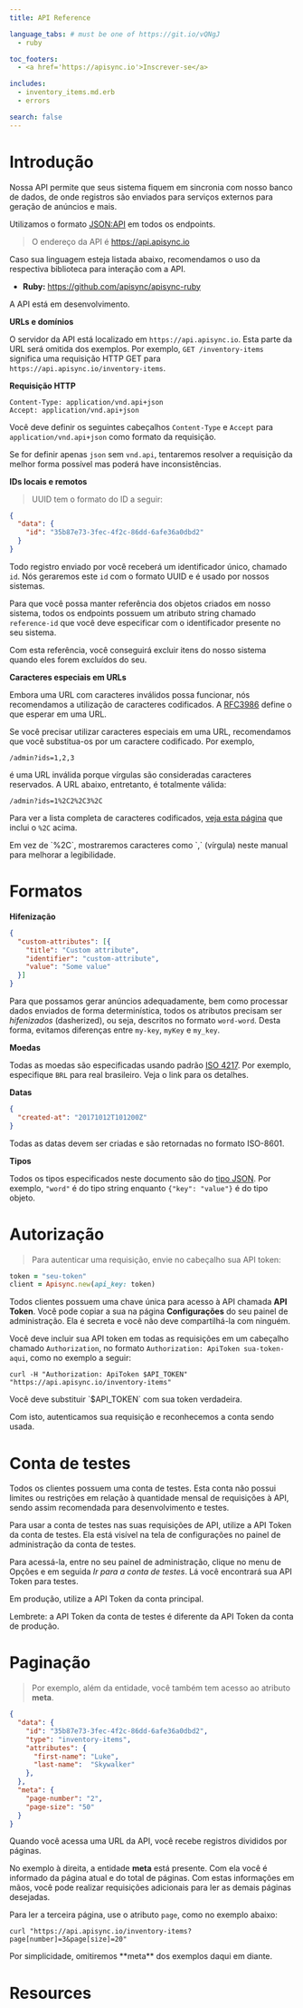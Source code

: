 ```yaml
---
title: API Reference

language_tabs: # must be one of https://git.io/vQNgJ
  - ruby

toc_footers:
  - <a href='https://apisync.io'>Inscrever-se</a>

includes:
  - inventory_items.md.erb
  - errors

search: false
---
```


# Introdução

Nossa API permite que seus sistema fiquem em sincronia com nosso banco de
dados, de onde registros são enviados para serviços externos para geração de
anúncios e mais.

Utilizamos o formato <a href="http://jsonapi.org" target="jsonapi">JSON:API</a>
em todos os endpoints.

> O endereço da API é https://api.apisync.io

Caso sua linguagem esteja listada abaixo, recomendamos o uso da respectiva
biblioteca para interação com a API.

- **Ruby:** <a href="https://github.com/apisync/apisync-ruby">https://github.com/apisync/apisync-ruby</a>

<aside class="warning">
  A API está em desenvolvimento.
</aside>

**URLs e domínios**

O servidor da API está localizado em `https://api.apisync.io`. Esta parte da
URL será omitida dos exemplos. Por exemplo, `GET /inventory-items` significa
uma requisição HTTP GET para `https://api.apisync.io/inventory-items`.

**Requisição HTTP**

```
Content-Type: application/vnd.api+json
Accept: application/vnd.api+json
```

Você deve definir os seguintes cabeçalhos `Content-Type` e `Accept` para
`application/vnd.api+json` como formato da requisição.

Se for definir apenas `json` sem `vnd.api`, tentaremos resolver a requisição
da melhor forma possível mas poderá have inconsistências.

**IDs locais e remotos**

> UUID tem o formato do ID a seguir:

```json
{
  "data": {
    "id": "35b87e73-3fec-4f2c-86dd-6afe36a0dbd2"
  }
}
```

Todo registro enviado por você receberá um identificador único, chamado `id`.
Nós geraremos este `id` com o formato UUID e é usado por nossos sistemas.

Para que você possa manter referência dos objetos criados em nosso sistema,
todos os endpoints possuem um atributo string chamado `reference-id` que você
deve especificar com o identificador presente no seu sistema.

Com esta referência, você conseguirá excluir itens do nosso sistema quando
eles forem excluídos do seu.

**Caracteres especiais em URLs**

Embora uma URL com caracteres inválidos possa funcionar, nós recomendamos
a utilização de caracteres codificados. A
[RFC3986](http://tools.ietf.org/html/rfc3986) define o que esperar em uma
URL.

Se você precisar utilizar caracteres especiais em uma URL, recomendamos que
você substitua-os por um caractere codificado. Por exemplo,

`/admin?ids=1,2,3`

é uma URL inválida porque vírgulas são consideradas caracteres reservados.
A URL abaixo, entretanto, é totalmente válida:

`/admin?ids=1%2C2%2C3%2C`

Para ver a lista completa de caracteres codificados,
[veja esta página](http://www.w3schools.com/tags/ref_urlencode.asp) que inclui
o `%2C` acima.

<aside class="notice">
Em vez de `%2C`, mostraremos caracteres como `,` (vírgula) neste manual para melhorar
a legibilidade.
</aside>

# Formatos

**Hifenização**

```json
{
  "custom-attributes": [{
    "title": "Custom attribute",
    "identifier": "custom-attribute",
    "value": "Some value"
  }]
}
```

Para que possamos gerar anúncios adequadamente, bem como processar dados
enviados de forma determinística, todos os atributos precisam ser
_hifenizados_ (dasherized), ou seja,
descritos no formato `word-word`. Desta forma, evitamos diferenças entre
`my-key`, `myKey` e `my_key`.

**Moedas**

Todas as moedas são especificadas usando padrão [ISO
4217](https://pt.wikipedia.org/wiki/ISO_4217). Por exemplo, especifique `BRL`
para real brasileiro. Veja o link para os detalhes.

**Datas**

```json
{
  "created-at": "20171012T101200Z"
}
```

Todas as datas devem ser criadas e são retornadas no formato ISO-8601.

**Tipos**

Todos os tipos especificados neste documento são do
[tipo JSON](https://en.wikipedia.org/wiki/JSON#Data_types.2C_syntax_and_example).
Por exemplo,
`"word"` é do tipo string enquanto `{"key": "value"}` é do tipo objeto.

# Autorização

> Para autenticar uma requisição, envie no cabeçalho sua API token:

```ruby
token = "seu-token"
client = Apisync.new(api_key: token)
```

Todos clientes possuem uma chave única para acesso à API chamada
**API Token**. Você pode copiar a sua na página **Configurações** do seu
painel de administração. Ela é secreta e você não deve compartilhá-la com
ninguém.

Você deve incluir sua API token em todas as requisições em
um cabeçalho chamado `Authorization`, no formato
`Authorization: ApiToken sua-token-aqui`, como no exemplo a seguir:

`curl -H "Authorization: ApiToken $API_TOKEN" "https://api.apisync.io/inventory-items"`

<aside class="notice">
Você deve substituir `$API_TOKEN` com sua token verdadeira.
</aside>

Com isto, autenticamos sua requisição e reconhecemos a conta sendo usada.

# Conta de testes

Todos os clientes possuem uma conta de testes. Esta conta não possui limites
ou restrições em relação à quantidade mensal de requisições à API, sendo assim
recomendada para desenvolvimento e testes.

Para usar a conta de testes nas suas requisições de API, utilize a API Token da
conta de testes. Ela está visível na tela de configurações no painel de
administração da conta de testes.

Para acessá-la, entre no seu painel de administração, clique no
menu de Opções e em seguida _Ir para a conta de testes_. Lá você encontrará
sua API Token para testes.

Em produção, utilize a API Token da conta principal.

<aside class="notice">
Lembrete: a API Token da conta de testes é diferente da API Token da conta
de produção.
</aside>

# Paginação

> Por exemplo, além da entidade, você também tem acesso ao atributo **meta**.

```json
{
  "data": {
    "id": "35b87e73-3fec-4f2c-86dd-6afe36a0dbd2",
    "type": "inventory-items",
    "attributes": {
      "first-name": "Luke",
      "last-name":  "Skywalker"
    },
  },
  "meta": {
    "page-number": "2",
    "page-size": "50"
  }
}
```

Quando você acessa uma URL da API, você recebe registros divididos por páginas.

No exemplo à direita, a entidade **meta** está presente. Com ela você é informado
da página atual e do total de páginas. Com estas informações em mãos, você pode
realizar requisições adicionais para ler as demais páginas desejadas.

Para ler a terceira página, use o atributo `page`, como no exemplo abaixo:

`curl "https://api.apisync.io/inventory-items?page[number]=3&page[size]=20"`

<aside class="notice">
  Por simplicidade, omitiremos **meta** dos exemplos daqui em diante.
</aside>

<h1 id="resources" class="section">Resources</h1>
